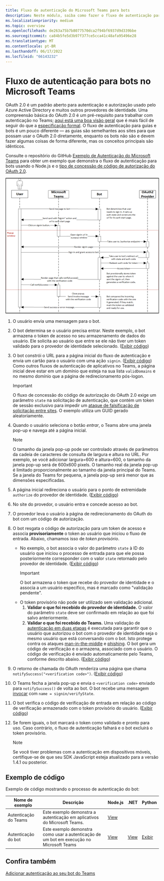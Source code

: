 ```yaml
---
title: Fluxo de autenticação do Microsoft Teams para bots
description: Neste módulo, saiba como fazer o fluxo de autenticação para bots no Microsoft Teams e seu exemplo de código.
ms.localizationpriority: medium
ms.topic: overview
ms.openlocfilehash: de263a75b7b8077570dca2f94bf6937d9d339bbe
ms.sourcegitcommit: ca84b5fe5d3b97f377ce5cca41c48afa95496e28
ms.translationtype: MT
ms.contentlocale: pt-BR
ms.lasthandoff: 06/17/2022
ms.locfileid: "66143232"
---
```

# <a name="authentication-flow-for-bots-in-microsoft-teams"></a>Fluxo de autenticação para bots no Microsoft Teams

OAuth 2.0 é um padrão aberto para autenticação e autorização usado pelo Azure Active Directory e muitos outros provedores de identidade. Uma compreensão básica do OAuth 2.0 é um pré-requisito para trabalhar com autenticação no Teams; [aqui está uma boa visão geral](https://aaronparecki.com/oauth-2-simplified/) que é mais fácil de seguir do que a [especificação formal](https://oauth.net/2/). O fluxo de autenticação para guias e bots é um pouco diferente — as guias são semelhantes aos sites para que possam usar o OAuth 2.0 diretamente, enquanto os bots não são e devem fazer algumas coisas de forma diferente, mas os conceitos principais são idênticos.

Consulte o repositório do GitHub [Exemplo de Autenticação do Microsoft Teams](https://github.com/OfficeDev/Microsoft-Teams-Samples/tree/main/samples/app-auth/nodejs) para obter um exemplo que demonstra o fluxo de autenticação para bots usando o Node.js e o [tipo de concessão de código de autorização do OAuth 2.0](https://oauth.net/2/grant-types/authorization-code/).

![Diagrama da sequência de autenticação do bot](../../../assets/images/authentication/bot_auth_sequence_diagram.png)

1. O usuário envia uma mensagem para o bot.
2. O bot determina se o usuário precisa entrar.
   Neste exemplo, o bot armazena o token de acesso no seu armazenamento de dados do usuário. Ele solicita ao usuário que entre se ele não tiver um token validado para o provedor de identidade selecionado. ([Exibir código](https://github.com/OfficeDev/microsoft-teams-sample-auth-node/blob/469952a26d618dbf884a3be53c7d921cc580b1e2/src/utils/AuthenticationUtils.ts#L58-L76))
3. O bot constrói o URL para a página inicial do fluxo de autenticação e envia um cartão para o usuário com uma ação `signin`. ([Exibir código](https://github.com/OfficeDev/microsoft-teams-sample-auth-node/blob/469952a26d618dbf884a3be53c7d921cc580b1e2/src/dialogs/BaseIdentityDialog.ts#L160-L190))</br>
    Como outros fluxos de autenticação de aplicativos no Teams, a página inicial deve estar em um domínio que esteja na sua lista `validDomains` e no mesmo domínio que a página de redirecionamento pós-logon.
    > [!IMPORTANT]
    > O fluxo de concessão do código de autorização do OAuth 2.0 exige um parâmetro `state` na solicitação de autenticação, que contém um token de sessão exclusivo para impedir um [ataque de falsificação de solicitação entre sites](https://en.wikipedia.org/wiki/Cross-site_request_forgery). O exemplo utiliza um GUID gerado aleatoriamente.
4. Quando o usuário seleciona o botão *entrar*, o Teams abre uma janela pop-up e navega até a página inicial.
   > [!NOTE]
   > O tamanho da janela pop-up pode ser controlado através de parâmetros da cadeia de caracteres de consulta de largura e altura no URL. Por exemplo, se você adicionar largura=600 e altura=600, o tamanho da janela pop-up será de 600x600 pixels. O tamanho real da janela pop-up é limitado proporcionalmente ao tamanho da janela principal do Teams. Se a janela do Teams for pequena, a janela pop-up será menor que as dimensões especificadas.

5. A página inicial redireciona o usuário para o ponto de extremidade `authorize` do provedor de identidade. ([Exibir código](https://github.com/OfficeDev/microsoft-teams-sample-auth-node/blob/469952a26d618dbf884a3be53c7d921cc580b1e2/public/html/auth-start.html#L51-L56))
6. No site do provedor, o usuário entra e concede acesso ao bot.
7. O provedor leva o usuário à página de redirecionamento do OAuth do bot com um código de autorização.
8. O bot resgata o código de autorização para um token de acesso e associa **provisoriamente** o token ao usuário que iniciou o fluxo de entrada. Abaixo, chamamos isso de *token provisório*.
    * No exemplo, o bot associa o valor do parâmetro `state` à ID do usuário que iniciou o processo de entrada para que ele possa posteriormente corresponder com o valor `state` retornado pelo provedor de identidade. ([Exibir código](https://github.com/OfficeDev/microsoft-teams-sample-auth-node/blob/469952a26d618dbf884a3be53c7d921cc580b1e2/src/AuthBot.ts#L70-L99))
      > [!IMPORTANT]
      > O bot armazena o token que recebe do provedor de identidade e o associa a um usuário específico, mas é marcado como "validação pendente".
    * O token provisório não pode ser utilizado sem validação adicional.
      1. **Validar o que foi recebido do provedor de identidade.** O valor do parâmetro `state` deve ser confirmado em relação ao que foi salvo anteriormente.
      1. **Validar o que foi recebido do Teams.** Uma validação de [autenticação em duas etapas](https://en.wikipedia.org/wiki/Man-in-the-middle_attack) é executada para garantir que o usuário que autorizou o bot com o provedor de identidade seja o mesmo usuário que está conversando com o bot. Isto protege contra os ataques [man-in-the-middle](https://en.wikipedia.org/wiki/Man-in-the-middle_attack) e [phishing](https://en.wikipedia.org/wiki/Phishing). O bot gera um código de verificação e o armazena, associado com o usuário. O código de verificação é enviado automaticamente pelo Teams, conforme descrito abaixo. ([Exibir código](https://github.com/OfficeDev/microsoft-teams-sample-auth-node/blob/469952a26d618dbf884a3be53c7d921cc580b1e2/src/AuthBot.ts#L100-L113))
9. O retorno de chamada do OAuth renderiza uma página que chama `notifySuccess("<verification code>")`. ([Exibir código](https://github.com/OfficeDev/microsoft-teams-sample-auth-node/blob/master/src/views/oauth-callback-success.hbs))
10. O Teams fecha a janela pop-up e envia o `<verification code>` enviado para `notifySuccess()` de volta ao bot. O bot recebe uma mensagem [invocar](/bot-framework/dotnet/bot-builder-dotnet-activities#invoke) com `name = signin/verifyState`.
11. O bot verifica o código de verificação de entrada em relação ao código de verificação armazenado com o token provisório do usuário. ([Exibir código](https://github.com/OfficeDev/microsoft-teams-sample-auth-node/blob/469952a26d618dbf884a3be53c7d921cc580b1e2/src/dialogs/BaseIdentityDialog.ts#L127-L140))
12. Se forem iguais, o bot marcará o token como validado e pronto para uso. Caso contrário, o fluxo de autenticação falhará e o bot excluirá o token provisório.

    > [!NOTE]
    > Se você tiver problemas com a autenticação em dispositivos móveis, certifique-se de que seu SDK JavaScript esteja atualizado para a versão 1.4.1 ou posterior.

## <a name="code-sample"></a>Exemplo de código

Exemplo de código mostrando o processo de autenticação do bot:

| **Nome de exemplo** | **Descrição** | **Node.js** | **.NET** | **Python** |
|-----------------|----------------|--------------|----------|-----------|
| Autenticação do Teams | Este exemplo demonstra a autenticação em aplicativos do Microsoft Teams. | [View](https://github.com/OfficeDev/microsoft-teams-sample-auth-node) | | |
| Autenticação do bot | Este exemplo demonstra como usar a autenticação de um bot em execução no Microsoft Teams | [View](https://github.com/microsoft/BotBuilder-Samples/tree/main/samples/javascript_nodejs/46.teams-auth) | [View](https://github.com/microsoft/BotBuilder-Samples/tree/main/samples/csharp_dotnetcore/46.teams-auth) | [Exibir](https://github.com/microsoft/BotBuilder-Samples/tree/main/samples/python/46.teams-auth)

## <a name="see-also"></a>Confira também

[Adicionar autenticação ao seu bot do Teams](add-authentication.md)

